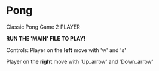 # Pong
Classic Pong Game
2 PLAYER

**RUN THE 'MAIN' FILE TO PLAY!**

Controls:
  Player on the **left** move with 'w' and 's'

  Player on the **right** move with 'Up_arrow' and 'Down_arrow'
